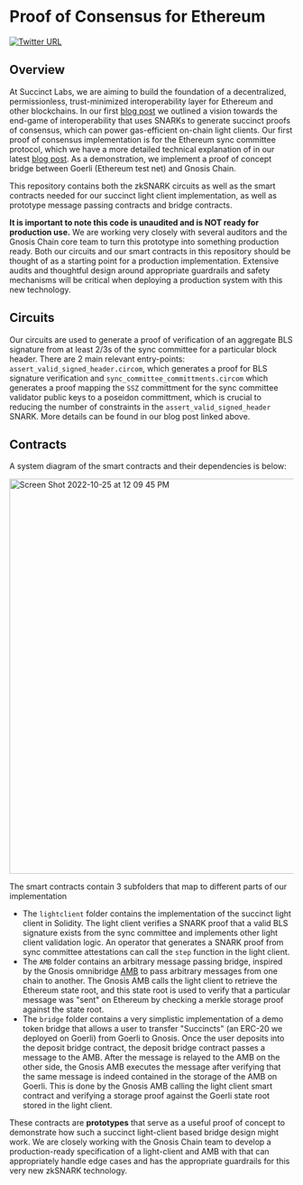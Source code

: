 # Proof of Consensus for Ethereum

[![Twitter URL](https://img.shields.io/twitter/follow/succinctlabs?style=social)](https://twitter.com/succinctlabs)

## Overview

At Succinct Labs, we are aiming to build the foundation of a decentralized, permissionless, trust-minimized interoperability layer for Ethereum and other blockchains. In our first [blog post](https://blog.succinct.xyz/post/2022/09/20/proof-of-consensus/) we outlined a vision towards the end-game of interoperability that uses SNARKs to generate succinct proofs of consensus, which can power gas-efficient on-chain light clients. Our first proof of consensus implementation is for the Ethereum sync committee protocol, which we have a more detailed technical explanation of in our latest [blog post](...). As a demonstration, we implement a proof of concept bridge between Goerli (Ethereum test net) and Gnosis Chain.

This repository contains both the zkSNARK circuits as well as the smart contracts needed for our succinct light client implementation, as well as prototype message passing contracts and bridge contracts.

**It is important to note this code is unaudited and is NOT ready for production use.** We are working very closely with several auditors and the Gnosis Chain core team to turn this prototype into something production ready. Both our circuits and our smart contracts in this repository should be thought of as a starting point for a production implementation. Extensive audits and thoughtful design around appropriate guardrails and safety mechanisms will be critical when deploying a production system with this new technology.

## Circuits

Our circuits are used to generate a proof of verification of an aggregate BLS signature from at least 2/3s of the sync committee for a particular block header. There are 2 main relevant entry-points: `assert_valid_signed_header.circom`, which generates a proof for BLS signature verification and `sync_committee_committments.circom` which generates a proof mapping the `SSZ` committment for the sync committee validator public keys to a poseidon committment, which is crucial to reducing the number of constraints in the `assert_valid_signed_header` SNARK. More details can be found in our blog post linked above.

## Contracts

A system diagram of the smart contracts and their dependencies is below:

<img width="701" alt="Screen Shot 2022-10-25 at 12 09 45 PM" src="https://user-images.githubusercontent.com/5422468/197861379-978d3d6e-3110-4a29-add9-c4c251e82a5b.png">

The smart contracts contain 3 subfolders that map to different parts of our implementation
* The `lightclient` folder contains the implementation of the succinct light client in Solidity. The light client verifies a SNARK proof that a valid BLS signature exists from the sync committee and implements other light client validation logic. An operator that generates a SNARK proof from sync committee attestations can call the `step` function in the light client.
* The `AMB` folder contains an arbitrary message passing bridge, inspired by the Gnosis omnibridge [AMB](https://github.com/omni/tokenbridge-contracts) to pass arbitrary messages from one chain to another. The Gnosis AMB calls the light client to retrieve the Ethereum state root, and this state root is used to verify that a particular message was "sent" on Ethereum by checking a merkle storage proof against the state root.
* The `bridge` folder contains a very simplistic implementation of a demo token bridge that allows a user to transfer "Succincts" (an ERC-20 we deployed on Goerli) from Goerli to Gnosis. Once the user deposits into the deposit bridge contract, the deposit bridge contract passes a message to the AMB. After the message is relayed to the AMB on the other side, the Gnosis AMB executes the message after verifying that the same message is indeed contained in the storage of the AMB on Goerli. This is done by the Gnosis AMB calling the light client smart contract and verifying a storage proof against the Goerli state root stored in the light client.

These contracts are **prototypes** that serve as a useful proof of concept to demonstrate how such a succinct light-client based bridge design might work. We are closely working with the Gnosis Chain team to develop a production-ready specification of a light-client and AMB with that can appropriately handle edge cases and has the appropriate guardrails for this very new zkSNARK technology.
